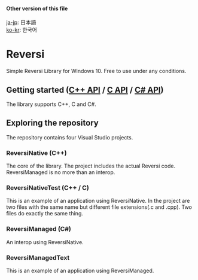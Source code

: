 #### Other version of this file
[ja-jp](README.ja-jp.md): 日本語\
[ko-kr](README.ko-kr.md): 한국어

# Reversi
Simple Reversi Library for Windows 10. Free to use under any conditions.

## Getting started ([C++ API](CPPAPI.md) / [C API](CAPI.md) / [C# API](CSAPI.md))
The library supports C++, C and C#.

## Exploring the repository
The repository contains four Visual Studio projects.
### ReversiNative (C++)
The core of the library. The project includes the actual Reversi code. ReversiManaged is no more than an interop.
### ReversiNativeTest (C++ / C)
This is an example of an application using ReversiNative. In the project are two files with the same name but different file extensions(.c and .cpp). Two files do exactly the same thing.
### ReversiManaged (C#)
An interop using ReversiNative.
### ReversiManagedText
This is an example of an application using ReversiManaged.
